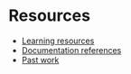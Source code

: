 # Resources

- [Learning resources](learning-resources.md)
- [Documentation references](doc-references.md)
- [Past work](past-work.md)
  